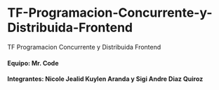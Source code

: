 # TF-Programacion-Concurrente-y-Distribuida-Frontend
TF Programacion Concurrente y Distribuida Frontend
#### Equipo:  Mr. Code
#### Integrantes: Nicole Jealid Kuylen Aranda y Sigi Andre Diaz Quiroz
